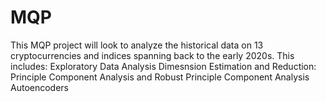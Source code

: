 # MQP
This MQP project will look to analyze the historical data on 13 cryptocurrencies and indices spanning back to the early 2020s.
This includes:
Exploratory Data Analysis
Dimesnsion Estimation and Reduction: Principle Component Analysis and Robust Principle Component Analysis
Autoencoders
